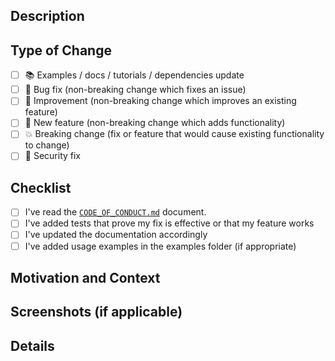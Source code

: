 ## Description
<!-- Provide a brief description of the PR -->

## Type of Change
<!-- Mark with an `x` all the checkboxes that apply (like `[x]`) -->
- [ ] 📚 Examples / docs / tutorials / dependencies update
- [ ] 🔧 Bug fix (non-breaking change which fixes an issue)
- [ ] 🥂 Improvement (non-breaking change which improves an existing feature)
- [ ] 🚀 New feature (non-breaking change which adds functionality)
- [ ] 💥 Breaking change (fix or feature that would cause existing functionality to change)
- [ ] 🔐 Security fix

## Checklist
<!-- Mark with an `x` all the checkboxes that apply (like `[x]`) -->
- [ ] I've read the [`CODE_OF_CONDUCT.md`](../blob/main/CODE_OF_CONDUCT.md) document.
- [ ] I've added tests that prove my fix is effective or that my feature works
- [ ] I've updated the documentation accordingly
- [ ] I've added usage examples in the examples folder (if appropriate)

## Motivation and Context
<!-- Why is this change required? What problem does it solve? -->
<!-- If it resolves an open issue, please link to the issue here as well -->

## Screenshots (if applicable)
<!-- Add screenshots here -->

## Details
<!-- Add more details if needed -->
